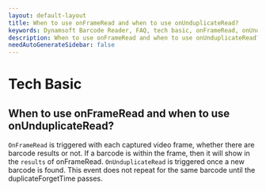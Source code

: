 ```yaml
---
layout: default-layout
title: When to use onFrameRead and when to use onUnduplicateRead?
keywords: Dynamsoft Barcode Reader, FAQ, tech basic, onFrameRead, onUnduplicateRead
description: When to use onFrameRead and when to use onUnduplicateRead?
needAutoGenerateSidebar: false
---
```


# Tech Basic

## When to use onFrameRead and when to use onUnduplicateRead?

`OnFrameRead` is triggered with each captured video frame, whether there are barcode results or not. If a barcode is within the frame, then it will show in the `results` of onFrameRead.
`OnUnduplicateRead` is triggered once a new barcode is found. This event does not repeat for the same barcode until the duplicateForgetTime passes.
